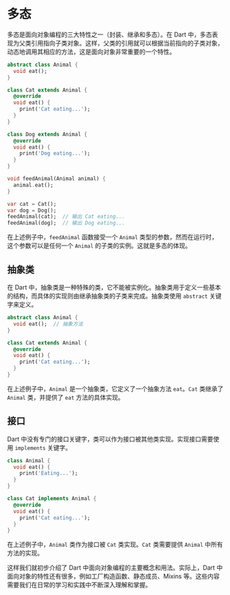 # 多态


多态是面向对象编程的三大特性之一（封装、继承和多态）。在 Dart 中，多态表现为父类引用指向子类对象。这样，父类的引用就可以根据当前指向的子类对象，动态地调用其相应的方法，这是面向对象非常重要的一个特性。

```dart
abstract class Animal {
  void eat();
}

class Cat extends Animal {
  @override
  void eat() {
    print('Cat eating...');
  }
}

class Dog extends Animal {
  @override
  void eat() {
    print('Dog eating...');
  }
}

void feedAnimal(Animal animal) {
  animal.eat();
}

var cat = Cat();
var dog = Dog();
feedAnimal(cat);  // 输出 Cat eating...
feedAnimal(dog);  // 输出 Dog eating...
```

在上述例子中，`feedAnimal` 函数接受一个 `Animal` 类型的参数，然而在运行时，这个参数可以是任何一个 `Animal` 的子类的实例。这就是多态的体现。

## **抽象类**

在 Dart 中，抽象类是一种特殊的类，它不能被实例化。抽象类用于定义一些基本的结构，而具体的实现则由继承抽象类的子类来完成。抽象类使用 `abstract` 关键字来定义。

```dart
abstract class Animal {
  void eat();  // 抽象方法
}

class Cat extends Animal {
  @override
  void eat() {
    print('Cat eating...');
  }
}
```

在上述例子中，`Animal` 是一个抽象类，它定义了一个抽象方法 `eat`。`Cat` 类继承了 `Animal` 类，并提供了 `eat` 方法的具体实现。

## **接口**

Dart 中没有专门的接口关键字，类可以作为接口被其他类实现。实现接口需要使用 `implements` 关键字。

```dart
class Animal {
  void eat() {
    print('Eating...');
  }
}

class Cat implements Animal {
  @override
  void eat() {
    print('Cat eating...');
  }
}
```

在上述例子中，`Animal` 类作为接口被 `Cat` 类实现。`Cat` 类需要提供 `Animal` 中所有方法的实现。

这样我们就初步介绍了 Dart 中面向对象编程的主要概念和用法。实际上，Dart 中面向对象的特性还有很多，例如工厂构造函数、静态成员、Mixins 等。这些内容需要我们在日常的学习和实践中不断深入理解和掌握。